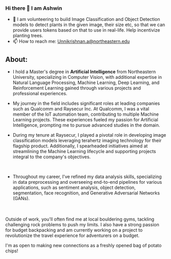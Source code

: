 ### Hi there 👋 I am Ashwin

<!--
**AshwinUnnikrishnan/AshwinUnnikrishnan** is a ✨ _special_ ✨ repository because its `README.md` (this file) appears on your GitHub profile.

Here are some ideas to get you started:
-->

- 🌱 I am volunteering to build Image Classification and Object Detection models to detect plants in the given image, their size etc, so that we can provide users tokens based on that to use in real-life. Help incentivize planting trees.
- 📫 How to reach me: Unnikrishnan.a@northeastern.edu


## About:


- I hold a Master's degree in **Artificial Intelligence** from Northeastern University, specializing in Computer Vision, with additional expertise in Natural Language Processing, Machine Learning, Deep Learning, and Reinforcement Learning gained through various projects and professional experiences.
- My journey in the field includes significant roles at leading companies such as Qualcomm and Raysecur Inc. At Qualcomm, I was a vital member of the IoT automation team, contributing to multiple Machine Learning projects. These experiences fueled my passion for Artificial Intelligence, prompting me to pursue advanced studies in the domain.


- During my tenure at Raysecur, I played a pivotal role in developing image classification models leveraging terahertz imaging technology for their flagship product. Additionally, I spearheaded initiatives aimed at streamlining the Machine Learning lifecycle and supporting projects integral to the company's objectives.
<br>


- Throughout my career, I've refined my data analysis skills, specializing in data preprocessing and overseeing end-to-end pipelines for various applications, such as sentiment analysis, object detection, segmentation, face recognition, and Generative Adversarial Networks (GANs).
<br>
<br>
  Outside of work, you'll often find me at local bouldering gyms, tackling challenging rock problems to push my limits. I also have a strong passion for budget backpacking and am currently working on a project to revolutionize the travel experience for adventurers on a budget.


I'm as open to making new connections as a freshly opened bag of potato chips!
